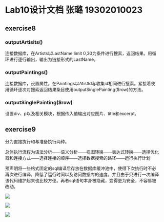 # Lab10设计文档 张璐 19302010023

## exercise8

### outputArtisits()

连接数据库，在Artists以LastName limit 0,30为条件进行搜索，返回结果。用循环进行逐行输出，输出为链接形式的LastName。

### outputPaintings()

连接数据库，设置属性，在Paintings以AtistId与收集id相同进行搜索。紧接着使用循环逐次对搜索返回结果条目使用outputSinglePainting($row)的方法。

### outputSinglePainting($row)

设置div、p以及相关模块，根据传入值输出对应图片、title和excerpt。

## exercise9

分为直接执行和与准备执行两种。

总体执行流程为语法分析——语义分析——视图转换——表达式转换——选择优化器和连接方式——选择连接的顺序——选择数据搜索的路径——运行执行计划

预声明将一些格式固定的sql编译后存放在数据库缓冲池中，使得下次执行时不必再次进行编译，降低了运行时间以及访问数据库的速度。并且由于只进行一次编译该代码维护起来也比较方便。再者sql语句本身被隐藏，变得更为安全，不容易被改动。

![](C:\Users\97149\Desktop\SOFT130002_lab\lab10\screenshots\1.PNG)

![](C:\Users\97149\Desktop\SOFT130002_lab\lab10\screenshots\2.PNG)

![](C:\Users\97149\Desktop\SOFT130002_lab\lab10\screenshots\3.PNG)
